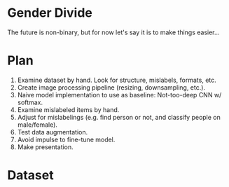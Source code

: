 # Gender Divide

The future is non-binary, but for now let's say it is to make things easier...

# Plan

1. Examine dataset by hand. Look for structure, mislabels, formats, etc.
2. Create image processing pipeline (resizing, downsampling, etc.).
3. Naive model implementation to use as baseline: Not-too-deep CNN w/ softmax.
4. Examine mislabeled items by hand.
5. Adjust for mislabelings (e.g. find person or not, and classify people on male/female).
6. Test data augmentation.
7. Avoid impulse to fine-tune model.
8. Make presentation.

# Dataset


